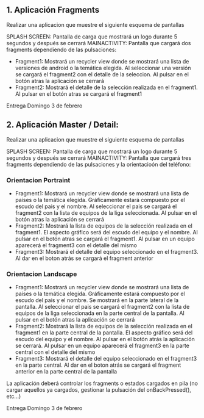 ## 1. Aplicación Fragments

Realizar una aplicacion que muestre el siguiente esquema de pantallas

SPLASH SCREEN: Pantalla de carga que mostrará un logo durante 5 segundos y después se cerrará
MAINACTIVITY: Pantalla que cargará dos fragments dependiendo de las pulsaciones:
- Fragment1: Mostrará un recycler view donde se mostrará una lista de versiones de android o la temática elegida. Al seleccionar una versión se cargará el fragment2 con el detalle de la seleccion. Al pulsar en el botón atras la aplicación se cerrará
- Fragment2: Mostrará el detalle de la selección realizada en el fragment1. Al pulsar en el botón atras se cargará el fragment1

Entrega Domingo 3 de febrero

## 2. Aplicación Master / Detail: 

Realizar una aplicacion que muestre el siguiente esquema de pantallas

SPLASH SCREEN: Pantalla de carga que mostrará un logo durante 5 segundos y después se cerrará
MAINACTIVITY: Pantalla que cargará tres fragments dependiendo de las pulsaciones y la orientacioón del teléfono:

### Orientacion Portraint

- Fragment1: Mostrará un recycler view donde se mostrará una lista de paises o la temática elegida. Gráficamente estará compuesto por el escudo del pais y el nombre. Al seleccionar el pais se cargará el fragment2 con la lista de equipos de la liga seleccionada. Al pulsar en el botón atras la aplicación se cerrará
- Fragment2: Mostrará la lista de equipos de la selección realizada en el fragment1. El aspecto gráfico será del escudo del equipo y el nombre. Al pulsar en el botón atras se cargará el fragment1. Al pulsar en un equipo aparecerá el fragment3 con el detalle del mismo
- Fragment3: Mostrará el detalle del equipo seleccionado en el fragment3. Al dar en el boton atrás se cargará el fragment anterior

### Orientacion Landscape

- Fragment1: Mostrará un recycler view donde se mostrará una lista de paises o la temática elegida. Gráficamente estará compuesto por el escudo del pais y el nombre. Se mostrará en la parte lateral de la pantalla. Al seleccionar el pais se cargará el fragment2 con la lista de equipos de la liga seleccionada en la parte central de la pantalla. Al pulsar en el botón atras la aplicación se cerrará
- Fragment2: Mostrará la lista de equipos de la selección realizada en el fragment1 en la parte central de la pantalla. El aspecto gráfico será del escudo del equipo y el nombre. Al pulsar en el botón atrás la aplicación se cerrará. Al pulsar en un equipo aparecerá el fragment3 en la parte central con el detalle del mismo
- Fragment3: Mostrará el detalle del equipo seleccionado en el fragment3 en la parte central. Al dar en el boton atrás se cargará el fragment anterior en la parte central de la pantalla

La aplicación deberá controlar los fragments o estados cargados en pila (no cargar aquellos ya cargados, gestionar la pulsación del onBackPressed(), etc...)

Entrega Domingo 3 de febrero